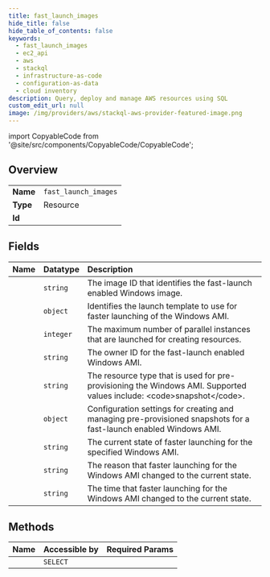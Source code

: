 ```yaml
---
title: fast_launch_images
hide_title: false
hide_table_of_contents: false
keywords:
  - fast_launch_images
  - ec2_api
  - aws    
  - stackql
  - infrastructure-as-code
  - configuration-as-data
  - cloud inventory
description: Query, deploy and manage AWS resources using SQL
custom_edit_url: null
image: /img/providers/aws/stackql-aws-provider-featured-image.png
---
```


import CopyableCode from '@site/src/components/CopyableCode/CopyableCode';




## Overview
<table><tbody>
<tr><td><b>Name</b></td><td><code>fast_launch_images</code></td></tr>
<tr><td><b>Type</b></td><td>Resource</td></tr>
<tr><td><b>Id</b></td><td><CopyableCode code="aws.ec2_api.fast_launch_images" /></td></tr>
</tbody></table>

## Fields
| Name | Datatype | Description |
|:-----|:---------|:------------|
| <CopyableCode code="imageId" /> | `string` | The image ID that identifies the fast-launch enabled Windows image. |
| <CopyableCode code="launchTemplate" /> | `object` | Identifies the launch template to use for faster launching of the Windows AMI. |
| <CopyableCode code="maxParallelLaunches" /> | `integer` | The maximum number of parallel instances that are launched for creating resources. |
| <CopyableCode code="ownerId" /> | `string` | The owner ID for the fast-launch enabled Windows AMI. |
| <CopyableCode code="resourceType" /> | `string` | The resource type that is used for pre-provisioning the Windows AMI. Supported values include: &lt;code&gt;snapshot&lt;/code&gt;. |
| <CopyableCode code="snapshotConfiguration" /> | `object` | Configuration settings for creating and managing pre-provisioned snapshots for a fast-launch enabled Windows AMI. |
| <CopyableCode code="state" /> | `string` | The current state of faster launching for the specified Windows AMI. |
| <CopyableCode code="stateTransitionReason" /> | `string` | The reason that faster launching for the Windows AMI changed to the current state. |
| <CopyableCode code="stateTransitionTime" /> | `string` | The time that faster launching for the Windows AMI changed to the current state. |
## Methods
| Name | Accessible by | Required Params |
|:-----|:--------------|:----------------|
| <CopyableCode code="fast_launch_images_Describe" /> | `SELECT` | <CopyableCode code="region" /> |
